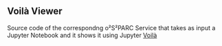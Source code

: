 ## Voilà Viewer
Source code of the correspondng o²S²PARC Service that takes as input a Jupyter Notebook and it shows it using Jupyter [Voilà](https://github.com/voila-dashboards/voila)
